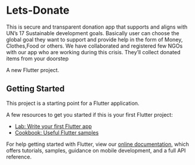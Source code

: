 # Lets-Donate

This is secure and transparent donation app that supports and aligns with UN’s 17 Sustainable development goals. Basically user can choose the global goal they want to support and provide help in the form of Money, Clothes,Food or others. We have collaborated and registered few NGOs with our app who are working during this crisis. They’ll collect donated items from your doorstep

A new Flutter project.

## Getting Started

This project is a starting point for a Flutter application.

A few resources to get you started if this is your first Flutter project:

- [Lab: Write your first Flutter app](https://flutter.dev/docs/get-started/codelab)
- [Cookbook: Useful Flutter samples](https://flutter.dev/docs/cookbook)

For help getting started with Flutter, view our
[online documentation](https://flutter.dev/docs), which offers tutorials,
samples, guidance on mobile development, and a full API reference.

